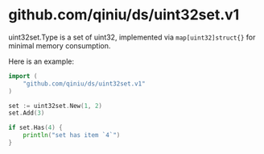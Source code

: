 github.com/qiniu/ds/uint32set.v1
======

uint32set.Type is a set of uint32, implemented via `map[uint32]struct{}` for minimal memory consumption.

Here is an example:

```go
import (
	"github.com/qiniu/ds/uint32set.v1"
)

set := uint32set.New(1, 2)
set.Add(3)

if set.Has(4) {
	println("set has item `4`")
}
```
